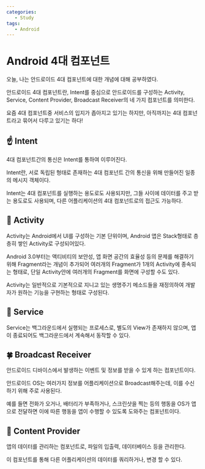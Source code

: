 ```yaml
---
categories: 
   - Study
tags:
   - Android
---
```

# Android 4대 컴포넌트

오늘, 나는 안드로이드 4대 컴포넌트에 대한 개념에 대해 공부하였다.

안드로이드 4대 컴포넌트란, Intent를 중심으로 안드로이드를 구성하는 Activity, Service, Content Provider, Broadcast Receiver의 네 가지 컴포넌트를 의미한다.

요즘 4대 컴포넌트중 서비스의 입지가 좁아지고 있기는 하지만, 아직까지는 4대 컴포넌트라고 묶어서 다루고 있기는 하다!

## ☝ Intent

4대 컴포넌트간의 통신은 Intent를 통하여 이루어진다.

Intent란, 서로 독립된 형태로 존재하는 4대 컴포넌트 간의 통신을 위해 만들어진 일종의 메시지 객체이다.

Intent는 4대 컴포넌트를 실행하는 용도로도 사용되지만, 그들 사이에 데이터를 주고 받는 용도로도 사용되며, 다른 어플리케이션의 4대 컴포넌트로의 접근도 가능하다.


## 🤞 Activity

Activity는 Android에서 UI를 구성하는 기본 단위이며, Android 앱은 Stack형태로 층층히 쌓인 Activity로 구성되어있다.

Android 3.0부터는 액티비티의 보안성, 앱 화면 공간의 효율성 등의 문제를 해결하기 위해 Fragment라는 개념이 추가되어 여러개의 Fragment가 1개의 Activity에 종속되는 형태로, 단일 Activity안에 여러개의 Fragment를 화면에 구성할 수도 있다.

Activity는 일반적으로 기본적으로 지니고 있는 생명주기 메소드들을 재정의하여 개발자가 원하는 기능을 구현하는 형태로 구성된다.

## 🤟 Service

Service는 백그라운드에서 실행되는 프로세스로, 별도의 View가 존재하지 않으며, 앱이 종료되어도 백그라운드에서 계속해서 동작할 수 있다.

## 🍀 Broadcast Receiver

안드로이드 디바이스에서 발생하는 이벤트 및 정보를 받을 수 있게 하는 컴포넌트이다.

안드로이드 OS는 여러가지 정보를 어플리케이션으로 Broadcast해주는데, 이를 수신하기 위해 주로 사용된다.

예를 들면 전화가 오거나, 배터리가 부족하거나, 스크린샷을 찍는 등의 행동을 OS가 앱으로 전달하면 이에 따른 행동을 앱이 수행할 수 있도록 도와주는 컴포넌트이다.

## 👏 Content Provider

앱의 데이터를 관리하는 컴포넌트로, 파일의 입출력, 데이터베이스 등을 관리한다.

이 컴포넌트를 통해 다른 어플리케이션의 데이터를 쿼리하거나, 변경 할 수 있다.

